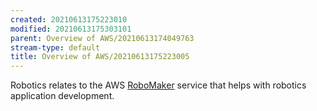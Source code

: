 ```yaml
---
created: 20210613175223010
modified: 20210613175303101
parent: Overview of AWS/20210613174049763
stream-type: default
title: Overview of AWS/20210613175223005
---
```

Robotics relates to the AWS <a href="#RoboMaker" class="tc-tiddlylink tc-tiddlylink-missing">RoboMaker</a> service that helps with robotics application development.
